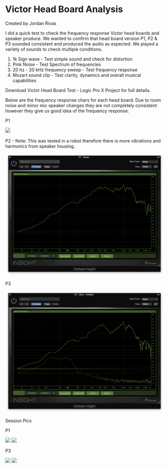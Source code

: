 # Victor Head Board Analysis

Created by Jordan Rivas

I did a quick test to check the frequency response Victor head boards and speaker produce. We wanted to confirm that head board version P1, P2 & P3 sounded consistent and produced the audio as expected. We played a variety of sounds to check multiple conditions.

1. 1k Sign wave - Test simple sound and check for distortion
2. Pink Noise - Test Spectrum of frequencies
3. 20 hz - 20 kHz frequency sweep - Test frequency response
4. Mozart sound clip - Test clarity, dynamics and overall musical capabilities


Download  Victor Head Board Test - Logic Pro X Project for full details.


Below are the frequency response chars for each head board. Due to room noise and minor mic speaker changes they are not completely consistent however they give us good idea of the frequency response.


P1

![](images/Victor@0P3%20Freq%20Sweep.png)


P2 - Note: This was tested in a robot therefore there is more vibrations and harmonics from speaker housing.

![](images/Victor%20P1%20Freq%20Sweep.png)


P3

![](images/Victor%20P2%20Freq%20Sweep.png)


Session Pics

P1

![](images/P1%20Top.jpg)
![](images/P1%20Side.jpg)

P3

![](images/P3%20Side.jpg)
![](images/P3%20Top.jpg)


